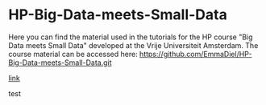 # HP-Big-Data-meets-Small-Data
Here you can find the material used in the tutorials for the HP course "Big Data meets Small Data" developed at the Vrije Universiteit Amsterdam. 
The course material can be accessed here: https://github.com/EmmaDiel/HP-Big-Data-meets-Small-Data.git

[link](https://htmlpreview.github.io/?https://github.com/mzamani2/R-for-BDSM/blob/main/tutorials/Introduction_to_R.html)

test

